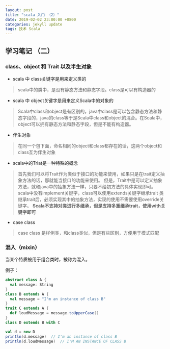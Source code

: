 ```yaml
---
layout: post
title: "scala 入门 （2）"
date: 2019-02-02 23:00:00 +0800
categories: jekyll update
tags: 技术 Scala
---
```


## 学习笔记 （二）

### class、object 和 Trait 以及半生对象
- scala 中 class关键字是用来定义类的

> scala中的类中，是没有静态方法和静态字段。class是可以有构造器的

- scala 中 object关键字是用来定义Scala中的对象的

> Scala中class和object是有区别的，java中class是可以包含静态方法和静态字段的，java的class等于是Scala中class和object的混合。在Scala中，object可以拥有静态方法和静态字段，但是不能有构造器。

- 伴生对象

> 在同一个包下面，命名相同的object和class都存在的话，这两个object和class互为伴生对象

- scala中的Triat是一种特殊的概念

> 首先我们可以将Trait作为类似于接口的功能来使用，如果只是在trait定义抽象方法的话，那就能当接口的功能来使用。
但是，Trait中是可以定义抽象方法，就和java中的抽象方法一样，只要不给初方法的具体实现即可。
scala中没有implement关键字，class可以使用extends关键字继承trait
类继承trait后，必须实现其中的抽象方法，实现的使用不需要使用override关键字。
**Scala不支持对类进行多继承，但是支持多重继承trait，使用with关键字即可**

- case class

> case class 是样例类，和class类似，但是有些区别，方便用于模式匹配

### 混入（mixin）

当某个特质被用于组合类时，被称为混入。

例子：

```scala
abstract class A {
  val message: String
}
class B extends A {
  val message = "I'm an instance of class B"
}
trait C extends A {
  def loudMessage = message.toUpperCase()
}
class D extends B with C

val d = new D
println(d.message)  // I'm an instance of class B
println(d.loudMessage)  // I'M AN INSTANCE OF CLASS B
```